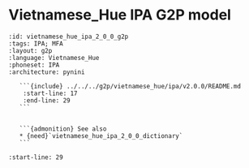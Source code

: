 
# Vietnamese_Hue IPA G2P model

``````{g2p} Vietnamese_Hue IPA G2P model
:id: vietnamese_hue_ipa_2_0_0_g2p
:tags: IPA; MFA
:layout: g2p
:language: Vietnamese_Hue
:phoneset: IPA
:architecture: pynini

   ```{include} ../../../g2p/vietnamese_hue/ipa/v2.0.0/README.md
    :start-line: 17
    :end-line: 29
   ```


   ```{admonition} See also
   * {need}`vietnamese_hue_ipa_2_0_0_dictionary`
   ```
``````

```{include} ../../../g2p/vietnamese_hue/ipa/v2.0.0/README.md
:start-line: 29
```
